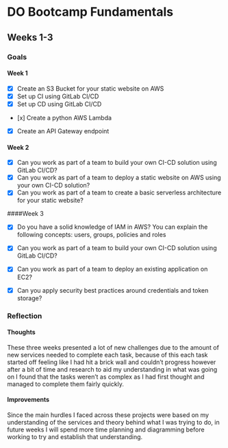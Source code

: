 # DO Bootcamp Fundamentals
## Weeks 1-3

### Goals

#### Week 1
- [x] Create an S3 Bucket for your static website on AWS
- [x] Set up CI using GitLab CI/CD
- [x] Set up CD using GitLab CI/CD
- [x] Create a python AWS Lambda
- [x] Create an API Gateway endpoint

#### Week 2
- [x] Can you work as part of a team to build your own CI-CD solution using GitLab CI/CD?
- [x] Can you work as part of a team to deploy a static website on AWS using your own CI-CD solution?
- [x] Can you work as part of a team to create a basic serverless architecture for your static website?

####Week 3
- [x] Do you have a solid knowledge of IAM in AWS? You can explain the following concepts: users, groups, policies and roles
- [x] Can you work as part of a team to build your own CI-CD solution using GitLab CI/CD?
- [x] Can you work as part of a team to deploy an existing application on EC2?
- [x] Can you apply security best practices around credentials and token storage?


### Reflection

#### Thoughts
These three weeks presented a lot of new challenges due to the amount of new services needed to complete each task, because of this each task started off feeling like I had hit a brick wall and couldn’t progress however after a bit of time and research to aid my understanding in what was going on I found that the tasks weren’t as complex as I had first thought and managed to complete them fairly quickly.

#### Improvements
Since the main hurdles I faced across these projects were based on my understanding of the services and theory behind what I was trying to do, in future weeks I will spend more time planning and diagramming before working to try and establish that understanding.
